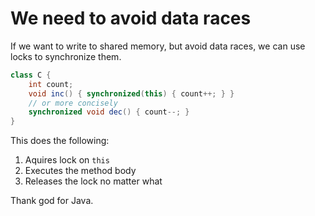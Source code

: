 # We need to avoid data races

If we want to write to shared memory, but avoid data races, we can use locks to synchronize them.

```java
class C {
    int count;
    void inc() { synchronized(this) { count++; } }
    // or more concisely
    synchronized void dec() { count--; }
}
```

This does the following:
1. Aquires lock on `this`
2. Executes the method body
3. Releases the lock no matter what

Thank god for Java.

